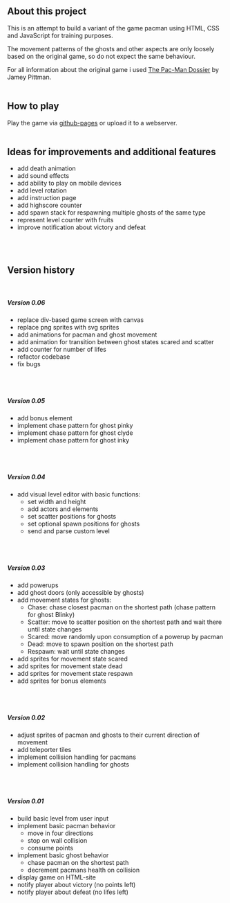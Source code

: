 ## About this project
This is an attempt to build a variant of the game pacman using HTML, CSS and JavaScript for training purposes.
 
The movement patterns of the ghosts and other aspects are only loosely based on the original game, so do not expect the same behaviour.

For all information about the original game i used [The Pac-Man Dossier](https://pacman.holenet.info/) by Jamey Pittman.
<br>
<br>

## How to play
Play the game via [github-pages](https://voss29.github.io/pacman/) or upload it to a webserver. 
<br>
<br>

## Ideas for improvements and additional features
* add death animation
* add sound effects
* add ability to play on mobile devices
* add level rotation
* add instruction page
* add highscore counter
* add spawn stack for respawning multiple ghosts of the same type
* represent level counter with fruits
* improve notification about victory and defeat
<br>
<br>

## Version history
<br>

##### Version 0.06
* replace div-based game screen with canvas
* replace png sprites with svg sprites
* add animations for pacman and ghost movement
* add animation for transition between ghost states scared and scatter
* add counter for number of lifes
* refactor codebase
* fix bugs
<br>
<br>

##### Version 0.05
* add bonus element
* implement chase pattern for ghost pinky
* implement chase pattern for ghost clyde
* implement chase pattern for ghost inky
<br>
<br>

##### Version 0.04
* add visual level editor with basic functions:
    * set width and height
    * add actors and elements
    * set scatter positions for ghosts
    * set optional spawn positions for ghosts
    * send and parse custom level
<br>
<br>

##### Version 0.03
* add powerups
* add ghost doors (only accessible by ghosts)
* add movement states for ghosts:
  * Chase: chase closest pacman on the shortest path (chase pattern for ghost Blinky)
  * Scatter: move to scatter position on the shortest path and wait there until state changes
  * Scared: move randomly upon consumption of a powerup by pacman
  * Dead: move to spawn position on the shortest path
  * Respawn: wait until state changes
* add sprites for movement state scared
* add sprites for movement state dead
* add sprites for movement state respawn
* add sprites for bonus elements
<br>
<br>

##### Version 0.02
* adjust sprites of pacman and ghosts to their current direction of movement
* add teleporter tiles
* implement collision handling for pacmans
* implement collision handling for ghosts
<br>
<br>

##### Version 0.01
* build basic level from user input
* implement basic pacman behavior
  * move in four directions
  * stop on wall collision
  * consume points 
* implement basic ghost behavior
  * chase pacman on the shortest path
  * decrement pacmans health on collision
* display game on HTML-site 
* notify player about victory (no points left)
* notify player about defeat (no lifes left)
